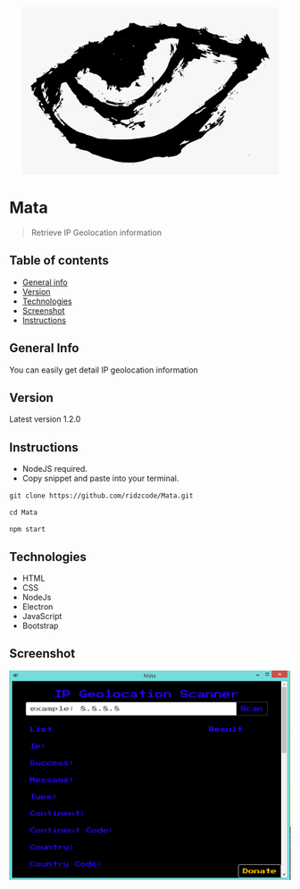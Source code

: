 <p align="center">
  <img width="460" height="300" src="img/wallpaper.png">
</p>

# Mata
>Retrieve IP Geolocation information

## Table of contents
* [General info](#general-info)
* [Version](#version)
* [Technologies](#technologies)
* [Screenshot](#screenshot)
* [Instructions](#instructions)

## General Info
You can easily get detail IP geolocation information

## Version
Latest version 1.2.0

## Instructions
* NodeJS required.
* Copy snippet and paste into your terminal.
```
git clone https://github.com/ridzcode/Mata.git
```
```
cd Mata
```
```
npm start
```
## Technologies
* HTML
* CSS
* NodeJs
* Electron
* JavaScript
* Bootstrap

## Screenshot
![Example screenshot](/img/ss.png)
